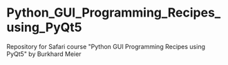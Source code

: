 # Python_GUI_Programming_Recipes_using_PyQt5
Repository for Safari course "Python GUI Programming Recipes using PyQt5"  by Burkhard Meier
